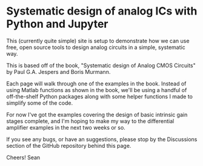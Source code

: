 # Systematic design of analog ICs with Python and Jupyter

This (currently quite simple) site is setup to demonstrate how we can use
free, open source tools to design analog circuits in a simple, systematic
way.

This is based off of the book, "Systematic design of Analog CMOS Circuits"
by Paul G.A. Jespers and Boris Murmann.

Each page will walk through one of the examples in the book. Instead
of using Matlab functions as shown in the book, we'll be using a handful
of off-the-shelf Python packages along with some helper functions I made to
simplify some of the code.

For now I've got the examples covering the design of basic intrinsic gain
stages complete, and I'm hoping to make my way to the differential amplifier
examples in the next two weeks or so.

If you see any bugs, or have an suggestions, please stop by the Discussions
section of the GitHub repository behind this page.

Cheers!
Sean